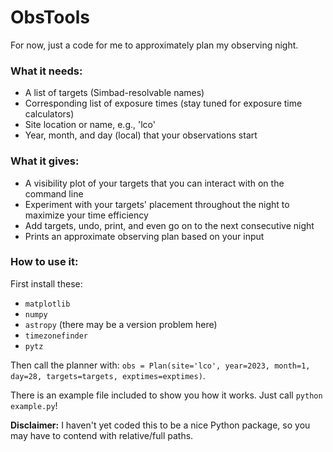 # ObsTools

For now, just a code for me to approximately plan my observing night.

### What it needs:
  - A list of targets (Simbad-resolvable names)
  - Corresponding list of exposure times (stay tuned for exposure time calculators)
  - Site location or name, e.g., 'lco'
  - Year, month, and day (local) that your observations start
  
### What it gives:
  - A visibility plot of your targets that you can interact with on the command line
  - Experiment with your targets' placement throughout the night to maximize your time efficiency
  - Add targets, undo, print, and even go on to the next consecutive night
  - Prints an approximate observing plan based on your input
  
### How to use it:
First install these:
  - `matplotlib`
  - `numpy`
  - `astropy` (there may be a version problem here)
  - `timezonefinder`
  - `pytz`
  
Then call the planner with:
  `obs = Plan(site='lco', year=2023, month=1, day=28, targets=targets, exptimes=exptimes)`.

There is an example file included to show you how it works. Just call `python example.py`!

**Disclaimer:** I haven't yet coded this to be a nice Python package, so you may have to contend with relative/full paths.
